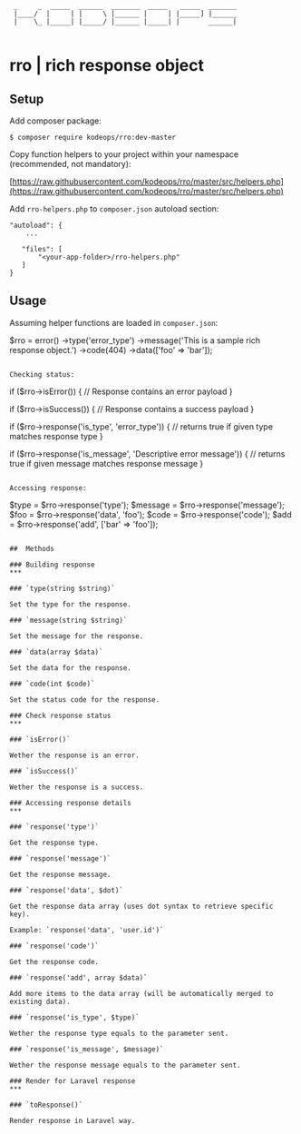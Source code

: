 ```
 _     _  _____  ______  _______  _____   _____  _______
 |____/  |     | |     \ |______ |     | |_____] |______
 |    \_ |_____| |_____/ |______ |_____| |       ______|
 
```
 

# rro | rich response object

## Setup

Add composer package:

`$ composer require kodeops/rro:dev-master`

Copy function helpers to your project within your namespace (recommended, not mandatory):

[https://raw.githubusercontent.com/kodeops/rro/master/src/helpers.php](https://raw.githubusercontent.com/kodeops/rro/master/src/helpers.php)

Add `rro-helpers.php` to `composer.json` autoload section:

```
"autoload": {
    ...
        
   "files": [
       "<your-app-folder>/rro-helpers.php"
   ]
}
```

## Usage 
Assuming helper functions are loaded in `composer.json`:

$rro = error()
  ->type('error_type')
  ->message('This is a sample rich response object.')
  ->code(404)
  ->data(['foo' => 'bar']);
```

Checking status:

```
if ($rro->isError()) {
  // Response contains an error payload
}

if ($rro->isSuccess()) {
  // Response contains a success payload
}

if ($rro->response('is_type', 'error_type')) {
  // returns true if given type matches response type
}

if ($rro->response('is_message', 'Descriptive error message')) {
  // returns true if given message matches response message
}
```

Accessing response:

```
$type = $rro->response('type');
$message = $rro->response('message');
$foo = $rro->response('data', 'foo');
$code = $rro->response('code');
$add = $rro->response('add', ['bar' => 'foo']);
```

##  Methods

### Building response
***	

### `type(string $string)`

Set the type for the response.

### `message(string $string)`

Set the message for the response.

### `data(array $data)`

Set the data for the response.

### `code(int $code)`

Set the status code for the response.

### Check response status
***	

### `isError()`

Wether the response is an error.

### `isSuccess()`

Wether the response is a success.

### Accessing response details
***	

### `response('type')`

Get the response type.

### `response('message')`

Get the response message.

### `response('data', $dot)`

Get the response data array (uses dot syntax to retrieve specific key). 

Example: `response('data', 'user.id')`

### `response('code')`

Get the response code.

### `response('add', array $data)`

Add more items to the data array (will be automatically merged to existing data).

### `response('is_type', $type)`

Wether the response type equals to the parameter sent.

### `response('is_message', $message)`

Wether the response message equals to the parameter sent.

### Render for Laravel response
***	

### `toResponse()`

Render response in Laravel way.